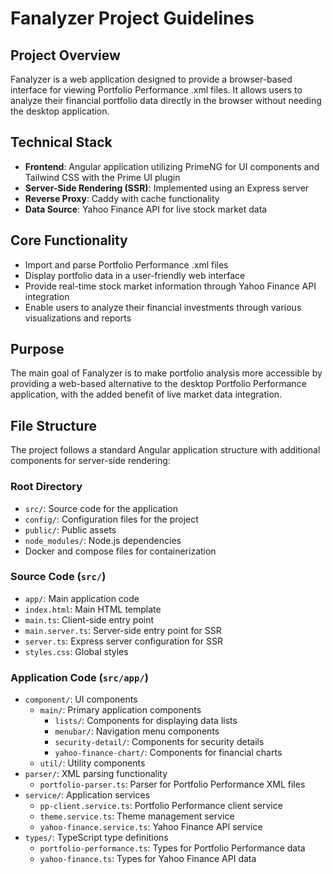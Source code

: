 # Fanalyzer Project Guidelines

## Project Overview
Fanalyzer is a web application designed to provide a browser-based interface for viewing Portfolio Performance .xml files. It allows users to analyze their financial portfolio data directly in the browser without needing the desktop application.

## Technical Stack
- **Frontend**: Angular application utilizing PrimeNG for UI components and Tailwind CSS with the Prime UI plugin
- **Server-Side Rendering (SSR)**: Implemented using an Express server
- **Reverse Proxy**: Caddy with cache functionality
- **Data Source**: Yahoo Finance API for live stock market data

## Core Functionality
- Import and parse Portfolio Performance .xml files
- Display portfolio data in a user-friendly web interface
- Provide real-time stock market information through Yahoo Finance API integration
- Enable users to analyze their financial investments through various visualizations and reports

## Purpose
The main goal of Fanalyzer is to make portfolio analysis more accessible by providing a web-based alternative to the desktop Portfolio Performance application, with the added benefit of live market data integration.

## File Structure
The project follows a standard Angular application structure with additional components for server-side rendering:

### Root Directory
- `src/`: Source code for the application
- `config/`: Configuration files for the project
- `public/`: Public assets
- `node_modules/`: Node.js dependencies
- Docker and compose files for containerization

### Source Code (`src/`)
- `app/`: Main application code
- `index.html`: Main HTML template
- `main.ts`: Client-side entry point
- `main.server.ts`: Server-side entry point for SSR
- `server.ts`: Express server configuration for SSR
- `styles.css`: Global styles

### Application Code (`src/app/`)
- `component/`: UI components
  - `main/`: Primary application components
    - `lists/`: Components for displaying data lists
    - `menubar/`: Navigation menu components
    - `security-detail/`: Components for security details
    - `yahoo-finance-chart/`: Components for financial charts
  - `util/`: Utility components
- `parser/`: XML parsing functionality
  - `portfolio-parser.ts`: Parser for Portfolio Performance XML files
- `service/`: Application services
  - `pp-client.service.ts`: Portfolio Performance client service
  - `theme.service.ts`: Theme management service
  - `yahoo-finance.service.ts`: Yahoo Finance API service
- `types/`: TypeScript type definitions
  - `portfolio-performance.ts`: Types for Portfolio Performance data
  - `yahoo-finance.ts`: Types for Yahoo Finance API data
